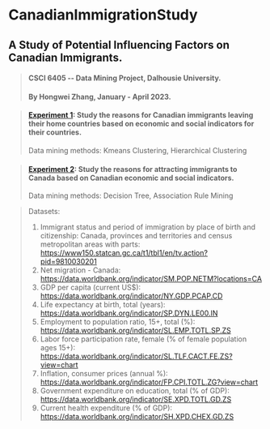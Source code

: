 # CanadianImmigrationStudy

## A Study of Potential Influencing Factors on Canadian Immigrants.

> #### CSCI 6405 -- Data Mining Project, Dalhousie University.
> #### By Hongwei Zhang, January - April 2023.


> #### [Experiment 1](Experiment_1.ipynb): Study the reasons for Canadian immigrants leaving their home countries based on economic and social indicators for their countries.
> Data mining methods: Kmeans Clustering, Hierarchical Clustering

> #### [Experiment 2](Experiment_2.ipynb): Study the reasons for attracting immigrants to Canada based on Canadian economic and social indicators.
> Data mining methods: Decision Tree, Association Rule Mining


> Datasets:
> 1. Immigrant status and period of immigration by place of birth and citizenship: Canada, provinces and territories and census metropolitan areas with parts: https://www150.statcan.gc.ca/t1/tbl1/en/tv.action?pid=9810030201
> 2. Net migration - Canada: https://data.worldbank.org/indicator/SM.POP.NETM?locations=CA
> 3. GDP per capita (current US$): https://data.worldbank.org/indicator/NY.GDP.PCAP.CD
> 4. Life expectancy at birth, total (years): https://data.worldbank.org/indicator/SP.DYN.LE00.IN
> 5. Employment to population ratio, 15+, total (%): https://data.worldbank.org/indicator/SL.EMP.TOTL.SP.ZS
> 6. Labor force participation rate, female (% of female population ages 15+): https://data.worldbank.org/indicator/SL.TLF.CACT.FE.ZS?view=chart
> 7. Inflation, consumer prices (annual %): https://data.worldbank.org/indicator/FP.CPI.TOTL.ZG?view=chart
> 8. Government expenditure on education, total (% of GDP): https://data.worldbank.org/indicator/SE.XPD.TOTL.GD.ZS
> 9. Current health expenditure (% of GDP): https://data.worldbank.org/indicator/SH.XPD.CHEX.GD.ZS